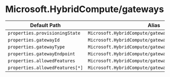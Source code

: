 # Microsoft.HybridCompute/gateways

| Default Path | Alias |
|---|---|
| `properties.provisioningState` | `Microsoft.HybridCompute/gateways/provisioningState` |
| `properties.gatewayId` | `Microsoft.HybridCompute/gateways/gatewayId` |
| `properties.gatewayType` | `Microsoft.HybridCompute/gateways/gatewayType` |
| `properties.gatewayEndpoint` | `Microsoft.HybridCompute/gateways/gatewayEndpoint` |
| `properties.allowedFeatures` | `Microsoft.HybridCompute/gateways/allowedFeatures` |
| `properties.allowedFeatures[*]` | `Microsoft.HybridCompute/gateways/allowedFeatures[*]` |

